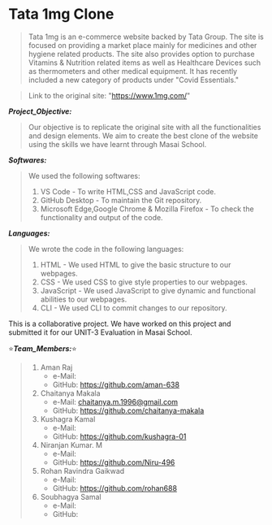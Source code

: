 # Tata 1mg Clone

>Tata 1mg is an e-commerce website backed by Tata Group. The site is focused on providing a market place mainly for medicines and other hygiene related products. The site also provides option to purchase Vitamins & Nutrition related items as well as Healthcare Devices such as thermometers and other medical equipment. It has recently included a new category of products under "Covid Essentials."

>Link to the original site: "https://www.1mg.com/"

***Project_Objective:***
>Our objective is to replicate the original site with all the functionalities and design elements. We aim to create the best clone of the website using the skills we have learnt through Masai School.

***Softwares:***
>We used the following softwares: 
>1. VS Code - To write HTML,CSS and JavaScript code. 
>2. GitHub Desktop - To maintain the Git repository. 
>3. Microsoft Edge,Google Chrome & Mozilla Firefox - To check the functionality and output of the code.

***Languages:***
>We wrote the code in the following languages: 
>1. HTML - We used HTML to give the basic structure to our webpages. 
>2. CSS - We used CSS to give style properties to our webpages. 
>3. JavaScript - We used JavaScript to give dynamic and functional abilities to our webpages. 
>4. CLI - We used CLI to commit changes to our repository.

This is a collaborative project. We have worked on this project and submitted it for our UNIT-3 Evaluation in Masai School.

:star:***Team_Members:***:star: 
  >1. Aman Raj
   >    - e-Mail:
   >    - GitHub: https://github.com/aman-638 
  >2. Chaitanya Makala
   >    - e-Mail: chaitanya.m.1996@gmail.com
   >    - GitHub: https://github.com/chaitanya-makala 
  >3. Kushagra Kamal
   >    - e-Mail:
   >    - GitHub: https://github.com/kushagra-01 
  >4. Niranjan Kumar. M
   >    - e-Mail:
   >    - GitHub: https://github.com/Niru-496 
  >5. Rohan Ravindra Gaikwad
   >    - e-Mail:
   >    - GitHub: https://github.com/rohan688 
  >6. Soubhagya Samal
   >    - e-Mail:
   >    - GitHub:


